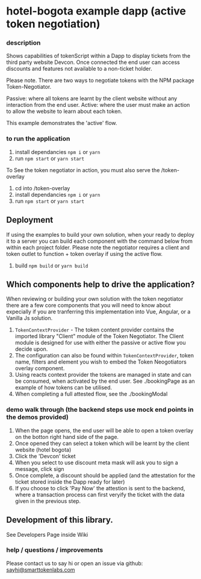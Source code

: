 # hotel-bogota example dapp (active token negotiation)

### description

Shows capabilities of tokenScript within a Dapp to display tickets from the third party website Devcon. Once connected the end user can access discounts and features not available to a non-ticket holder.

Please note. There are two ways to negotiate tokens with the NPM package Token-Negotiator. 

Passive: where all tokens are learnt by the client website without any interaction from the end user.
Active: where the user must make an action to allow the website to learn about each token. 

This example demonstrates the 'active' flow.

### to run the application

1. install dependancies `npm i` or `yarn`
2. run `npm start` or `yarn start`

To See the token negotiator in action, you must also serve the /token-overlay 

1. cd into /token-overlay
2. install dependancies `npm i` or `yarn`
3. run `npm start` or `yarn start`

## Deployment

If using the examples to build your own solution, when your ready to deploy it to a server you can build each component with the command below
from within each project folder. Please note the negotiator requires a client and token outlet to function + token overlay if using the active flow.

1. build `npm build` or `yarn build`

## Which components help to drive the application?

When reviewing or building your own solution with the token negotiator there are a few core components that you will need to know about
expecially if you are tranferring this implementation into Vue, Angular, or a Vanilla Js solution.

1. `TokenContextProvider` - The token content provider contains the imported library "Client" module of the Token Negotiator. The Client module is designed for use 
with either the passive or active flow you decide upon. 
2. The configuration can also be found within `TokenContextProvider`, token name, filters and element you wish to embed the Token Neogotiators overlay component.
3. Using reacts context provider the tokens are managed in state and can be consumed, when activated by the end user. See ./bookingPage as an example of how
tokens can be utilised. 
4. When completing a full attested flow, see the ./bookingModal

### demo walk through (the backend steps use mock end points in the demos provided)

1. When the page opens, the end user will be able to open a token overlay on the botton right hand side of the page.
2. Once opened they can select a token which will be learnt by the client website (hotel bogota)
3. Click the 'Devcon' ticket
4. When you select to use discount meta mask will ask you to sign a message, click sign
5. Once complete, a discount should be applied (and the attestation for the ticket stored inside the Dapp ready for later)
6. If you choose to click 'Pay Now' the attestion is sent to the backend, where a transaction process can first veryify the ticket with the data given in the previous step.

## Development of this library.

See Developers Page inside Wiki

### help / questions / improvements

Please contact us to say hi or open an issue via github:
<sayhi@smarttokenlabs.com>